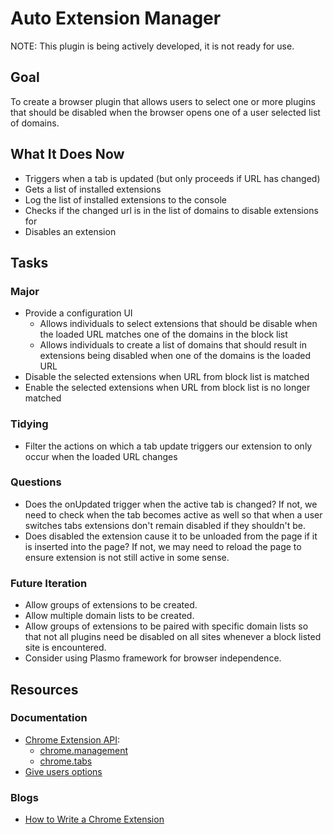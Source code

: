 # Auto Extension Manager

NOTE: This plugin is being actively developed, it is not ready for use.

## Goal

To create a browser plugin that allows users to select one or more plugins that should be disabled when the browser opens one of a user selected list of domains.

## What It Does Now
- Triggers when a tab is updated (but only proceeds if URL has changed)
- Gets a list of installed extensions
- Log the list of installed extensions to the console
- Checks if the changed url is in the list of domains to disable extensions for
- Disables an extension

## Tasks

### Major
- Provide a configuration UI
    - Allows individuals to select extensions that should be disable when the loaded URL matches one of the domains in the block list
    - Allows individuals to create a list of domains that should result in extensions being disabled when one of the domains is the loaded URL
- Disable the selected extensions when URL from block list is matched
- Enable the selected extensions when URL from block list is no longer matched

### Tidying
- Filter the actions on which a tab update triggers our extension to only occur when the loaded URL changes

### Questions
- Does the onUpdated trigger when the active tab is changed? If not, we need to check when the tab becomes active as well so that when a user switches tabs extensions don't remain disabled if they shouldn't be.
- Does disabled the extension cause it to be unloaded from the page if it is inserted into the page? If not, we may need to reload the page to ensure extension is not still active in some sense.

### Future Iteration
- Allow groups of extensions to be created.
- Allow multiple domain lists to be created.
- Allow groups of extensions to be paired with specific domain lists so that not all plugins need be disabled on all sites whenever a block listed site is encountered.
- Consider using Plasmo framework for browser independence.

## Resources

### Documentation
- [Chrome Extension API](https://developer.chrome.com/docs/extensions/reference/):
    - [chrome.management](https://developer.chrome.com/docs/extensions/reference/management/)
    - [chrome.tabs](https://developer.chrome.com/docs/extensions/reference/tabs/)
- [Give users options](https://developer.chrome.com/docs/extensions/mv3/options/)

### Blogs
- [How to Write a Chrome Extension](https://nrogap.medium.com/how-to-write-a-chrome-extension-b81218954c7c)
